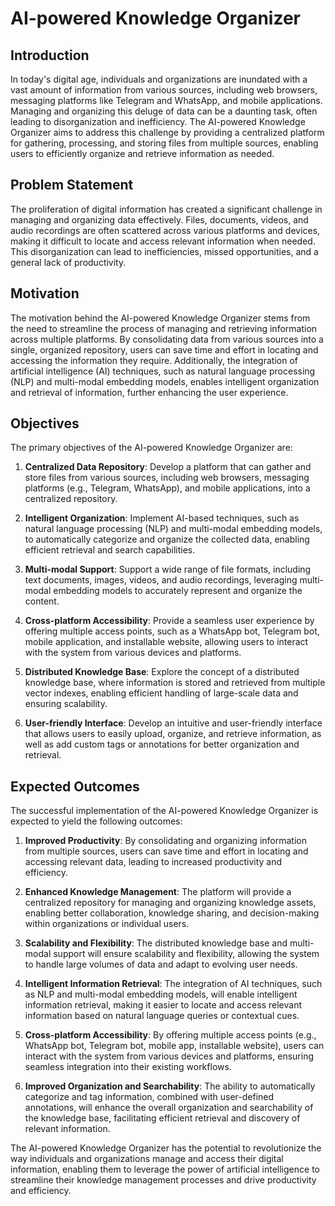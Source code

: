 # AI-powered Knowledge Organizer

## Introduction

In today's digital age, individuals and organizations are inundated with a vast amount of information from various sources, including web browsers, messaging platforms like Telegram and WhatsApp, and mobile applications. Managing and organizing this deluge of data can be a daunting task, often leading to disorganization and inefficiency. The AI-powered Knowledge Organizer aims to address this challenge by providing a centralized platform for gathering, processing, and storing files from multiple sources, enabling users to efficiently organize and retrieve information as needed.

## Problem Statement

The proliferation of digital information has created a significant challenge in managing and organizing data effectively. Files, documents, videos, and audio recordings are often scattered across various platforms and devices, making it difficult to locate and access relevant information when needed. This disorganization can lead to inefficiencies, missed opportunities, and a general lack of productivity.

## Motivation

The motivation behind the AI-powered Knowledge Organizer stems from the need to streamline the process of managing and retrieving information across multiple platforms. By consolidating data from various sources into a single, organized repository, users can save time and effort in locating and accessing the information they require. Additionally, the integration of artificial intelligence (AI) techniques, such as natural language processing (NLP) and multi-modal embedding models, enables intelligent organization and retrieval of information, further enhancing the user experience.

## Objectives

The primary objectives of the AI-powered Knowledge Organizer are:

1. **Centralized Data Repository**: Develop a platform that can gather and store files from various sources, including web browsers, messaging platforms (e.g., Telegram, WhatsApp), and mobile applications, into a centralized repository.

2. **Intelligent Organization**: Implement AI-based techniques, such as natural language processing (NLP) and multi-modal embedding models, to automatically categorize and organize the collected data, enabling efficient retrieval and search capabilities.

3. **Multi-modal Support**: Support a wide range of file formats, including text documents, images, videos, and audio recordings, leveraging multi-modal embedding models to accurately represent and organize the content.

4. **Cross-platform Accessibility**: Provide a seamless user experience by offering multiple access points, such as a WhatsApp bot, Telegram bot, mobile application, and installable website, allowing users to interact with the system from various devices and platforms.

5. **Distributed Knowledge Base**: Explore the concept of a distributed knowledge base, where information is stored and retrieved from multiple vector indexes, enabling efficient handling of large-scale data and ensuring scalability.

6. **User-friendly Interface**: Develop an intuitive and user-friendly interface that allows users to easily upload, organize, and retrieve information, as well as add custom tags or annotations for better organization and retrieval.

## Expected Outcomes

The successful implementation of the AI-powered Knowledge Organizer is expected to yield the following outcomes:

1. **Improved Productivity**: By consolidating and organizing information from multiple sources, users can save time and effort in locating and accessing relevant data, leading to increased productivity and efficiency.

2. **Enhanced Knowledge Management**: The platform will provide a centralized repository for managing and organizing knowledge assets, enabling better collaboration, knowledge sharing, and decision-making within organizations or individual users.

3. **Scalability and Flexibility**: The distributed knowledge base and multi-modal support will ensure scalability and flexibility, allowing the system to handle large volumes of data and adapt to evolving user needs.

4. **Intelligent Information Retrieval**: The integration of AI techniques, such as NLP and multi-modal embedding models, will enable intelligent information retrieval, making it easier to locate and access relevant information based on natural language queries or contextual cues.

5. **Cross-platform Accessibility**: By offering multiple access points (e.g., WhatsApp bot, Telegram bot, mobile app, installable website), users can interact with the system from various devices and platforms, ensuring seamless integration into their existing workflows.

6. **Improved Organization and Searchability**: The ability to automatically categorize and tag information, combined with user-defined annotations, will enhance the overall organization and searchability of the knowledge base, facilitating efficient retrieval and discovery of relevant information.

The AI-powered Knowledge Organizer has the potential to revolutionize the way individuals and organizations manage and access their digital information, enabling them to leverage the power of artificial intelligence to streamline their knowledge management processes and drive productivity and efficiency.